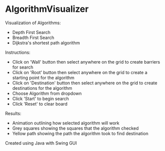# AlgorithmVisualizer

Visualization of Algorithms:
- Depth First Search
- Breadth First Search
- Dijkstra's shortest path algorithm

Instructions:
- Click on 'Wall' button then select anywhere on the grid to create barriers for search
- Click on 'Root' button then select anywhere on the grid to create a starting point for the algorithm
- Click on 'Destination' button then select anywhere on the grid to create destinations for the algorithm
- Choose Algorithm from dropdown
- Click 'Start' to begin search
- Click 'Reset' to clear board

Results:
- Animation outlining how selected algorithm will work
- Grey squares showing the squares that the algorithm checked
- Yellow path showing the path the algorithm took to find destination

Created using Java with Swing GUI

